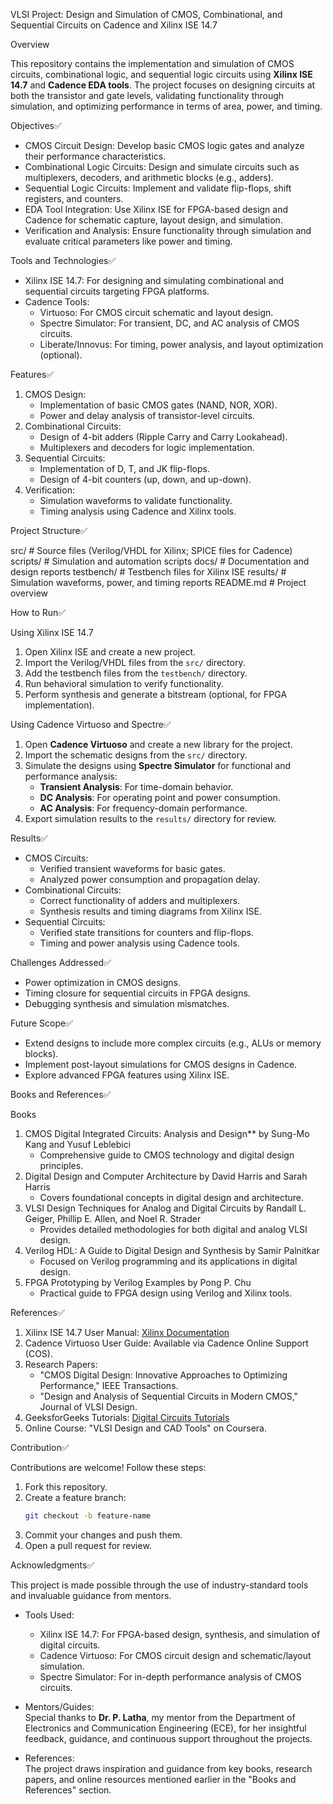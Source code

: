 VLSI Project: Design and Simulation of CMOS, Combinational, and Sequential Circuits on Cadence and Xilinx ISE 14.7

Overview

This repository contains the implementation and simulation of CMOS circuits, combinational logic, and sequential logic circuits using **Xilinx ISE 14.7** and **Cadence EDA tools**. The project focuses on designing circuits at both the transistor and gate levels, validating functionality through simulation, and optimizing performance in terms of area, power, and timing.

Objectives✅

- CMOS Circuit Design: Develop basic CMOS logic gates and analyze their performance characteristics.
- Combinational Logic Circuits: Design and simulate circuits such as multiplexers, decoders, and arithmetic blocks (e.g., adders).
- Sequential Logic Circuits: Implement and validate flip-flops, shift registers, and counters.
- EDA Tool Integration: Use Xilinx ISE for FPGA-based design and Cadence for schematic capture, layout design, and simulation.
- Verification and Analysis: Ensure functionality through simulation and evaluate critical parameters like power and timing.

Tools and Technologies✅

- Xilinx ISE 14.7: For designing and simulating combinational and sequential circuits targeting FPGA platforms.
- Cadence Tools:
  - Virtuoso: For CMOS circuit schematic and layout design.
  - Spectre Simulator: For transient, DC, and AC analysis of CMOS circuits.
  - Liberate/Innovus: For timing, power analysis, and layout optimization (optional).

Features✅

1. CMOS Design:
   - Implementation of basic CMOS gates (NAND, NOR, XOR).
   - Power and delay analysis of transistor-level circuits.
2. Combinational Circuits:
   - Design of 4-bit adders (Ripple Carry and Carry Lookahead).
   - Multiplexers and decoders for logic implementation.
3. Sequential Circuits:
   - Implementation of D, T, and JK flip-flops.
   - Design of 4-bit counters (up, down, and up-down).
4. Verification:
   - Simulation waveforms to validate functionality.
   - Timing analysis using Cadence and Xilinx tools.

 Project Structure✅

src/                  # Source files (Verilog/VHDL for Xilinx; SPICE files for Cadence)
scripts/              # Simulation and automation scripts
docs/                 # Documentation and design reports
testbench/            # Testbench files for Xilinx ISE
results/              # Simulation waveforms, power, and timing reports
README.md             # Project overview

How to Run✅

Using Xilinx ISE 14.7

1. Open Xilinx ISE and create a new project.
2. Import the Verilog/VHDL files from the `src/` directory.
3. Add the testbench files from the `testbench/` directory.
4. Run behavioral simulation to verify functionality.
5. Perform synthesis and generate a bitstream (optional, for FPGA implementation).

Using Cadence Virtuoso and Spectre✅

1. Open **Cadence Virtuoso** and create a new library for the project.
2. Import the schematic designs from the `src/` directory.
3. Simulate the designs using **Spectre Simulator** for functional and performance analysis:
   - **Transient Analysis**: For time-domain behavior.
   - **DC Analysis**: For operating point and power consumption.
   - **AC Analysis**: For frequency-domain performance.
4. Export simulation results to the `results/` directory for review.

 Results✅

- CMOS Circuits:
  - Verified transient waveforms for basic gates.
  - Analyzed power consumption and propagation delay.
- Combinational Circuits:
  - Correct functionality of adders and multiplexers.
  - Synthesis results and timing diagrams from Xilinx ISE.
- Sequential Circuits:
  - Verified state transitions for counters and flip-flops.
  - Timing and power analysis using Cadence tools.

Challenges Addressed✅

- Power optimization in CMOS designs.
- Timing closure for sequential circuits in FPGA designs.
- Debugging synthesis and simulation mismatches.

Future Scope✅

- Extend designs to include more complex circuits (e.g., ALUs or memory blocks).
- Implement post-layout simulations for CMOS designs in Cadence.
- Explore advanced FPGA features using Xilinx ISE.

Books and References✅

Books
1. CMOS Digital Integrated Circuits: Analysis and Design** by Sung-Mo Kang and Yusuf Leblebici  
   - Comprehensive guide to CMOS technology and digital design principles.
2. Digital Design and Computer Architecture by David Harris and Sarah Harris  
   - Covers foundational concepts in digital design and architecture.
3. VLSI Design Techniques for Analog and Digital Circuits by Randall L. Geiger, Phillip E. Allen, and Noel R. Strader  
   - Provides detailed methodologies for both digital and analog VLSI design.
4. Verilog HDL: A Guide to Digital Design and Synthesis by Samir Palnitkar  
   - Focused on Verilog programming and its applications in digital design.
5. FPGA Prototyping by Verilog Examples by Pong P. Chu  
   - Practical guide to FPGA design using Verilog and Xilinx tools.

 References✅
1. Xilinx ISE 14.7 User Manual: [Xilinx Documentation](https://www.xilinx.com/support/documentation.html)
2. Cadence Virtuoso User Guide: Available via Cadence Online Support (COS).
3. Research Papers:
   - "CMOS Digital Design: Innovative Approaches to Optimizing Performance," IEEE Transactions.
   - "Design and Analysis of Sequential Circuits in Modern CMOS," Journal of VLSI Design.
4. GeeksforGeeks Tutorials: [Digital Circuits Tutorials](https://www.geeksforgeeks.org/category/digital-circuits/)
5. Online Course: "VLSI Design and CAD Tools" on Coursera.

 Contribution✅

Contributions are welcome! Follow these steps:

1. Fork this repository.
2. Create a feature branch:
   ```bash
   git checkout -b feature-name
   ```
3. Commit your changes and push them.
4. Open a pull request for review.


 Acknowledgments✅

This project is made possible through the use of industry-standard tools and invaluable guidance from mentors.  

- Tools Used:  
  - Xilinx ISE 14.7: For FPGA-based design, synthesis, and simulation of digital circuits.  
  - Cadence Virtuoso: For CMOS circuit design and schematic/layout simulation.  
  - Spectre Simulator: For in-depth performance analysis of CMOS circuits.  

- Mentors/Guides:  
  Special thanks to **Dr. P. Latha**, my mentor from the Department of Electronics and Communication Engineering (ECE), for her insightful feedback, guidance, and continuous support throughout the projects.

- References:  
  The project draws inspiration and guidance from key books, research papers, and online resources mentioned earlier in the "Books and References" section.
